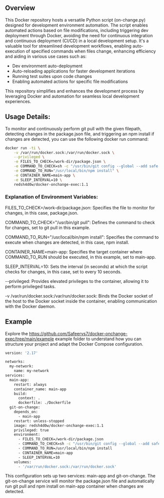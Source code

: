 ## Overview
This Docker repository hosts a versatile Python script (on-change.py) designed for development environment automation. The script enables automated actions based on file modifications, including triggering dev deployment through Docker, avoiding the need for continuous integration and continuous deployment (CI/CD) in a local development setup. It's a valuable tool for streamlined development workflows, enabling auto-execution of specified commands when files change, enhancing efficiency and aiding in various use cases such as:

- Dev environment auto-deployment
- Auto-reloading applications for faster development iterations
- Running test suites upon code changes
- Enabling automated actions for specific file modifications

This repository simplifies and enhances the development process by leveraging Docker and automation for seamless local development experiences.

## Usage Details:
To monitor and continuously perform git pull with the given filepath, detecting changes in the package.json file, and triggering an npm install if changes are detected, you can use the following docker run command:

```bash
docker run -ti \
    -v /var/run/docker.sock:/var/run/docker.sock \
    --privileged \
    -e FILES_TO_CHECK=/work-dir/package.json \
    -e COMMAND_TO_CHECK=sh -c "/usr/bin/git config --global --add safe.directory /work-dir && /usr/bin/git pull" \
    -e COMMAND_TO_RUN="/usr/local/bin/npm install" \
    -e CONTAINER_NAME=main-app \
    -e SLEEP_INTERVAL=10 \
    redsh4d0w/docker-onchange-exec:1.1
```
### Explanation of Environment Variables:

FILES_TO_CHECK=/work-dir/package.json: Specifies the file to monitor for changes, in this case, package.json.

COMMAND_TO_CHECK="/usr/bin/git pull": Defines the command to check for changes, set to git pull in this example.

COMMAND_TO_RUN="/usr/local/bin/npm install": Specifies the command to execute when changes are detected, in this case, npm install.

CONTAINER_NAME=main-app: Specifies the target container where COMMAND_TO_RUN should be executed, in this example, set to main-app.

SLEEP_INTERVAL=10: Sets the interval (in seconds) at which the script checks for changes, in this case, set to every 10 seconds.

--privileged: Provides elevated privileges to the container, allowing it to perform privileged tasks.

-v /var/run/docker.sock:/var/run/docker.sock: Binds the Docker socket of the host to the Docker socket inside the container, enabling communication with the Docker daemon.

## Example
Explore the https://github.com/Safeervs7/docker-onchange-exec/tree/main/example example folder to understand how you can structure your project and adapt the Docker Compose configuration.

```bash
version: '2.17'

networks:
  my-network:
    name: my-network
services:
  main-app:
    restart: always
    container_name: main-app
    build:
      context: .
      dockerfile: ./Dockerfile
  git-on-change:
    depends_on:
      - main-app
    restart: unless-stopped
    image: redsh4d0w/docker-onchange-exec:1.1
    privileged: true
    environment:
      - FILES_TO_CHECK=/work-dir/package.json
      - COMMAND_TO_CHECK=sh -c "/usr/bin/git config --global --add safe.directory /work-dir && /usr/bin/git pull"
      - COMMAND_TO_RUN=/usr/local/bin/npm install
      - CONTAINER_NAME=main-app
      - SLEEP_INTERVAL=10
    volumes:
      - '/var/run/docker.sock:/var/run/docker.sock'
```

This configuration sets up two services: main-app and git-on-change. The git-on-change service will monitor the package.json file and automatically run git pull and npm install on main-app container when changes are detected.
